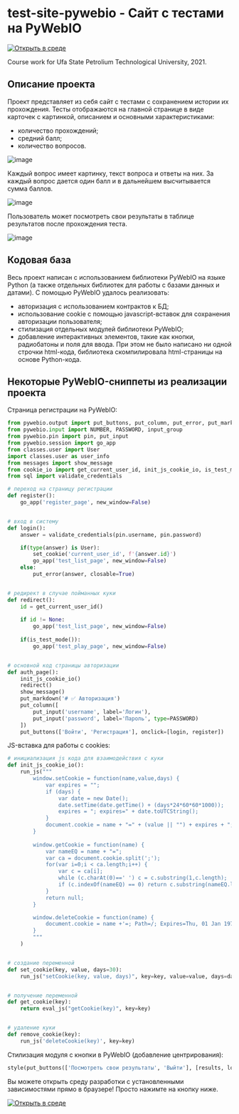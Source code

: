 # test-site-pywebio - Сайт с тестами на PyWebIO
[![Открыть в среде](https://gitpod.io/button/open-in-gitpod.svg)](https://gitpod.io/#https://github.com/iCatOK/test-site-pywebio)

Course work for Ufa State Petrolium Technological University, 2021.

## Описание проекта
Проект представляет из себя сайт с тестами с сохранением истории их прохождения. Тесты отображаются на главной странице в виде карточек с картинкой, описанием и основными характеристиками:
- количество прохождений;
- средний балл;
- количество вопросов.

![image](https://user-images.githubusercontent.com/23420574/144195476-b882c83e-8257-4d8e-aecf-62254b3eba8e.png)

Каждый вопрос имеет картинку, текст вопроса и ответы на них. За каждый вопрос дается один балл и в дальнейшем высчитывается сумма баллов.

![image](https://user-images.githubusercontent.com/23420574/144195670-a7552ef4-4742-4847-8c4c-b85174ba8b3b.png)

Пользователь может посмотреть свои результаты в таблице результатов после прохождения теста.

![image](https://user-images.githubusercontent.com/23420574/144195892-30d50514-e027-4241-b689-3c6ef8af551e.png)

## Кодовая база
Весь проект написан с использованием библиотеки PyWebIO на языке Python (а также отдельных библиотек для работы с базами данных и датами). С помощью PyWebIO удалось реализовать:
- авторизация с использованием контрактов к БД;
- использование cookie с помощью javascript-вставок для сохранения авторизации пользователя;
- стилизация отдельных модулей библиотеки PyWebIO;
- добавление интерактивных элементов, такие как кнопки, радиобатоны и поля для ввода.
При этом не было написано ни одной строчки html-кода, библиотека скомпилировала html-страницы на основе Python-кода.

## Некоторые PyWebIO-сниппеты из реализации проекта  
Страница регистрации на PyWebIO:

```python
from pywebio.output import put_buttons, put_column, put_error, put_markdown, put_text
from pywebio.input import NUMBER, PASSWORD, input_group
from pywebio.pin import pin, put_input
from pywebio.session import go_app
from classes.user import User
import classes.user as user_info
from messages import show_message
from cookie_io import get_current_user_id, init_js_cookie_io, is_test_mode, set_cookie
from sql import validate_credentials

# переход на страницу регистрации
def register():
    go_app('register_page', new_window=False)


# вход в систему
def login():
    answer = validate_credentials(pin.username, pin.password)

    if(type(answer) is User):
        set_cookie('current_user_id', f'{answer.id}')
        go_app('test_list_page', new_window=False)
    else:
        put_error(answer, closable=True)


# редирект в случае пойманных куки
def redirect():
    id = get_current_user_id()
    
    if id != None:
        go_app('test_list_page', new_window=False)
    
    if(is_test_mode()):
        go_app('test_play_page', new_window=False)


# основной код страницы авторизации
def auth_page():
    init_js_cookie_io()
    redirect()
    show_message()
    put_markdown('# ✅ Авторизация')
    put_column([
        put_input('username', label='Логин'),
        put_input('password', label='Пароль', type=PASSWORD)
    ])
    put_buttons(['Войти', 'Регистрация'], onclick=[login, register])
```

JS-вставка для работы с cookies:
```python
# инициализация js кода для взаимодействия с куки
def init_js_cookie_io():
    run_js("""
        window.setCookie = function(name,value,days) {
            var expires = "";
            if (days) {
                var date = new Date();
                date.setTime(date.getTime() + (days*24*60*60*1000));
                expires = "; expires=" + date.toUTCString();
            }
            document.cookie = name + "=" + (value || "") + expires + "; path=/";
        }
        
        window.getCookie = function(name) {
            var nameEQ = name + "=";
            var ca = document.cookie.split(';');
            for(var i=0;i < ca.length;i++) {
                var c = ca[i];
                while (c.charAt(0)==' ') c = c.substring(1,c.length);
                if (c.indexOf(nameEQ) == 0) return c.substring(nameEQ.length,c.length);
            }
            return null;
        }

        window.deleteCookie = function(name) {
            document.cookie = name +'=; Path=/; Expires=Thu, 01 Jan 1970 00:00:01 GMT;';
        }
        """
    )


# создание переменной
def set_cookie(key, value, days=30):
    run_js("setCookie(key, value, days)", key=key, value=value, days=days)


# получение переменной
def get_cookie(key):
    return eval_js("getCookie(key)", key=key)


# удаление куки
def remove_cookie(key):
    run_js('deleteCookie(key)', key=key)
```

Стилизация модуля с кнопки в PyWebIO (добавление центрирования):

```python
style(put_buttons(['Посмотреть свои результаты', 'Выйти'], [results, logout]), 'align-self: center')
```

Вы можете открыть среду разработки с установленными зависимостями прямо в браузере! Просто нажимте на кнопку ниже.

[![Открыть в среде](https://gitpod.io/button/open-in-gitpod.svg)](https://gitpod.io/#https://github.com/iCatOK/test-site-pywebio)

